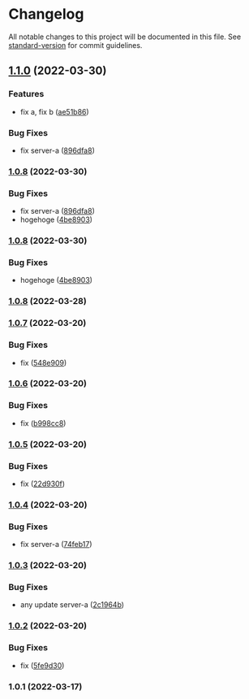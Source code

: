 # Changelog

All notable changes to this project will be documented in this file. See [standard-version](https://github.com/conventional-changelog/standard-version) for commit guidelines.

## [1.1.0](https://github.com/tom-256/nx-poc/compare/server-a/v1.0.8...server-a/v1.1.0) (2022-03-30)


### Features

* fix a, fix b ([ae51b86](https://github.com/tom-256/nx-poc/commit/ae51b8633b88ba0cf5dc30ef3bb15270b2d75f80))


### Bug Fixes

* fix server-a ([896dfa8](https://github.com/tom-256/nx-poc/commit/896dfa887a5efb4a31f6aa11db06878e180a752a))

### [1.0.8](https://github.com/tom-256/nx-poc/compare/server-a/v1.0.7...server-a/v1.0.8) (2022-03-30)


### Bug Fixes

* fix server-a ([896dfa8](https://github.com/tom-256/nx-poc/commit/896dfa887a5efb4a31f6aa11db06878e180a752a))
* hogehoge ([4be8903](https://github.com/tom-256/nx-poc/commit/4be890317fa392e456e71172731a5f43dab67702))

### [1.0.8](https://github.com/tom-256/nx-poc/compare/server-a/v1.0.7...server-a/v1.0.8) (2022-03-30)


### Bug Fixes

* hogehoge ([4be8903](https://github.com/tom-256/nx-poc/commit/4be890317fa392e456e71172731a5f43dab67702))

### [1.0.8](https://github.com/tom-256/nx-express/compare/server-a/v1.0.7...server-a/v1.0.8) (2022-03-28)

### [1.0.7](https://github.com/tom-256/nx-express/compare/server-a/v1.0.6...server-a/v1.0.7) (2022-03-20)


### Bug Fixes

* fix ([548e909](https://github.com/tom-256/nx-express/commit/548e90975bcec01a4ff54cd7438f91cc0cb9df32))

### [1.0.6](https://github.com/tom-256/nx-express/compare/server-a/v1.0.5...server-a/v1.0.6) (2022-03-20)


### Bug Fixes

* fix ([b998cc8](https://github.com/tom-256/nx-express/commit/b998cc8b0a99a652045d27eedba694709d7c870f))

### [1.0.5](https://github.com/tom-256/nx-express/compare/server-a/v1.0.4...server-a/v1.0.5) (2022-03-20)


### Bug Fixes

* fix ([22d930f](https://github.com/tom-256/nx-express/commit/22d930f26541aa98347431a0aa1fa0979678614b))

### [1.0.4](https://github.com/tom-256/nx-express/compare/server-a/v1.0.3...server-a/v1.0.4) (2022-03-20)


### Bug Fixes

* fix server-a ([74feb17](https://github.com/tom-256/nx-express/commit/74feb17d1763e6bd4237b06400612097f7776f53))

### [1.0.3](https://github.com/tom-256/nx-express/compare/server-a/v1.0.2...server-a/v1.0.3) (2022-03-20)


### Bug Fixes

* any update server-a ([2c1964b](https://github.com/tom-256/nx-express/commit/2c1964b2232558dec481822114b243c1ba8cb940))

### [1.0.2](https://github.com/tom-256/nx-express/compare/server-a/v1.0.1...server-a/v1.0.2) (2022-03-20)


### Bug Fixes

* fix ([5fe9d30](https://github.com/tom-256/nx-express/commit/5fe9d303155b8255b36a19f45d7642570172d547))

### 1.0.1 (2022-03-17)
